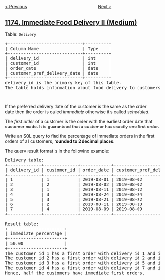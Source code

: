 <!--|This file generated by command(leetcode description); DO NOT EDIT.    |-->
<!--+----------------------------------------------------------------------+-->
<!--|@author    openset <openset.wang@gmail.com>                           |-->
<!--|@link      https://github.com/openset                                 |-->
<!--|@home      https://github.com/openset/leetcode                        |-->
<!--+----------------------------------------------------------------------+-->

[< Previous](https://github.com/openset/leetcode/tree/master/problems/immediate-food-delivery-i "Immediate Food Delivery I")
　　　　　　　　　　　　　　　　
[Next >](https://github.com/openset/leetcode/tree/master/problems/prime-arrangements "Prime Arrangements")

## [1174. Immediate Food Delivery II (Medium)](https://leetcode.com/problems/immediate-food-delivery-ii "")

<p>Table: <code>Delivery</code></p>

<pre>
+-----------------------------+---------+
| Column Name                 | Type    |
+-----------------------------+---------+
| delivery_id                 | int     |
| customer_id                 | int     |
| order_date                  | date    |
| customer_pref_delivery_date | date    |
+-----------------------------+---------+
delivery_id is the primary key of this table.
The table holds information about food delivery to customers that make orders at some date and specify a preferred delivery date (on the same order date or after it).
</pre>

<p>&nbsp;</p>

<p>If the preferred delivery date of the customer is the same as the&nbsp;order date&nbsp;then the order is called <em>immediate</em>&nbsp;otherwise it&#39;s called <em>scheduled</em>.</p>

<p>The&nbsp;<em>first order</em>&nbsp;of a customer is the order with the earliest order date that customer made. It is guaranteed that a customer has exactly one first order.</p>

<p>Write an SQL query to find the&nbsp;percentage of immediate orders in the first orders of all customers,&nbsp;<strong>rounded to 2 decimal places</strong>.</p>

<p>The query result format is in the following example:</p>

<pre>
Delivery table:
+-------------+-------------+------------+-----------------------------+
| delivery_id | customer_id | order_date | customer_pref_delivery_date |
+-------------+-------------+------------+-----------------------------+
| 1           | 1           | 2019-08-01 | 2019-08-02                  |
| 2           | 2           | 2019-08-02 | 2019-08-02                  |
| 3           | 1           | 2019-08-11 | 2019-08-12                  |
| 4           | 3           | 2019-08-24 | 2019-08-24                  |
| 5           | 3           | 2019-08-21 | 2019-08-22                  |
| 6           | 2           | 2019-08-11 | 2019-08-13                  |
| 7           | 4           | 2019-08-09 | 2019-08-09                  |
+-------------+-------------+------------+-----------------------------+

Result table:
+----------------------+
| immediate_percentage |
+----------------------+
| 50.00                |
+----------------------+
The customer id 1 has a first order with delivery id 1 and it is scheduled.
The customer id 2 has a first order with delivery id 2 and it is immediate.
The customer id 3 has a first order with delivery id 5 and it is scheduled.
The customer id 4 has a first order with delivery id 7 and it is immediate.
Hence, half the customers have immediate first orders.
</pre>
